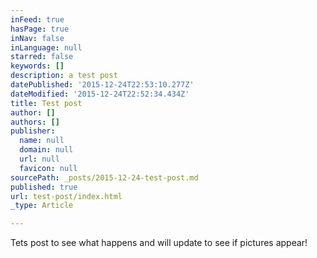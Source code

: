 ```yaml
---
inFeed: true
hasPage: true
inNav: false
inLanguage: null
starred: false
keywords: []
description: a test post
datePublished: '2015-12-24T22:53:10.277Z'
dateModified: '2015-12-24T22:52:34.434Z'
title: Test post
author: []
authors: []
publisher:
  name: null
  domain: null
  url: null
  favicon: null
sourcePath: _posts/2015-12-24-test-post.md
published: true
url: test-post/index.html
_type: Article

---
```

Tets post to see what happens and will update to see if pictures appear!